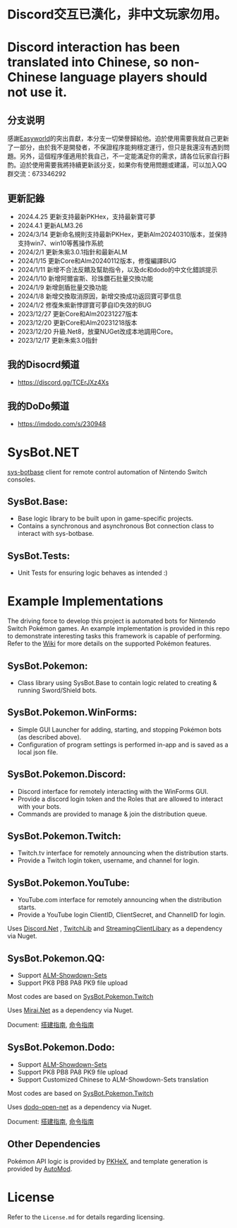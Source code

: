 # Discord交互已漢化，非中文玩家勿用。
# Discord interaction has been translated into Chinese, so non-Chinese language players should not use it.
## 分支说明
感謝[Easyworld](https://github.com/easyworld/SysBot.NET)的突出貢獻，本分支一切榮譽歸給他。迫於使用需要我就自己更新了一部分，由於我不是開發者，不保證程序能夠穩定運行，但只是我還沒有遇到問題。另外，這個程序僅適用於我自己，不一定能滿足你的需求，請各位玩家自行斟酌。迫於使用需要我將持續更新該分支，如果你有使用問題或建議，可以加入QQ群交流：673346292
## 更新記錄
- 2024.4.25 更新支持最新PKHex，支持最新寶可夢
-  2024.4.1 更新ALM3.26
- 2024/3/14 更新命名規則支持最新PKHex，更新Alm20240310版本，並保持支持win7、win10等舊操作系統
-  2024/2/1 更新朱紫3.0.1指針和最新ALM
-  2024/1/15 更新Core和Alm20240112版本，修復編譯BUG
-  2024/1/11 新增不合法反饋及幫助指令，以及dc和dodo的中文化錯誤提示
-  2024/1/10 新增阿爾宙斯、珍珠鑽石批量交換功能
-  2024/1/9 新增劍盾批量交換功能
-  2024/1/8 新增交換取消原因，新增交換成功返回寶可夢信息
-  2024/1/2 修復朱紫新悖謬寶可夢自ID失效的BUG
-  2023/12/27 更新Core和Alm20231227版本
-  2023/12/20 更新Core和Alm20231218版本
-  2023/12/20 升級.Net8，放棄NUGet改成本地調用Core。
-  2023/12/17 更新朱紫3.0指針
## 我的Disocrd頻道
- https://discord.gg/TCErJXz4Xs
## 我的DoDo頻道
- https://imdodo.com/s/230948
# SysBot.NET

[sys-botbase](https://github.com/olliz0r/sys-botbase) client for remote control automation of Nintendo Switch consoles.

## SysBot.Base:
- Base logic library to be built upon in game-specific projects.
- Contains a synchronous and asynchronous Bot connection class to interact with sys-botbase.

## SysBot.Tests:
- Unit Tests for ensuring logic behaves as intended :)

# Example Implementations

The driving force to develop this project is automated bots for Nintendo Switch Pokémon games. An example implementation is provided in this repo to demonstrate interesting tasks this framework is capable of performing. Refer to the [Wiki](https://github.com/kwsch/SysBot.NET/wiki) for more details on the supported Pokémon features.

## SysBot.Pokemon:
- Class library using SysBot.Base to contain logic related to creating & running Sword/Shield bots.

## SysBot.Pokemon.WinForms:
- Simple GUI Launcher for adding, starting, and stopping Pokémon bots (as described above).
- Configuration of program settings is performed in-app and is saved as a local json file.

## SysBot.Pokemon.Discord:
- Discord interface for remotely interacting with the WinForms GUI.
- Provide a discord login token and the Roles that are allowed to interact with your bots.
- Commands are provided to manage & join the distribution queue.

## SysBot.Pokemon.Twitch:
- Twitch.tv interface for remotely announcing when the distribution starts.
- Provide a Twitch login token, username, and channel for login.

## SysBot.Pokemon.YouTube:
- YouTube.com interface for remotely announcing when the distribution starts.
- Provide a YouTube login ClientID, ClientSecret, and ChannelID for login.

Uses [Discord.Net](https://github.com/discord-net/Discord.Net) , [TwitchLib](https://github.com/TwitchLib/TwitchLib) and [StreamingClientLibary](https://github.com/SaviorXTanren/StreamingClientLibrary) as a dependency via Nuget.

## SysBot.Pokemon.QQ:
- Support [ALM-Showdown-Sets](https://github.com/architdate/PKHeX-Plugins/wiki/ALM-Showdown-Sets)
- Support PK8 PB8 PA8 PK9 file upload

Most codes are based on [SysBot.Pokemon.Twitch](https://github.com/kwsch/SysBot.NET/tree/master/SysBot.Pokemon.Twitch)

Uses [Mirai.Net](https://github.com/SinoAHpx/Mirai.Net) as a dependency via Nuget.

Document: [搭建指南](https://github.com/easyworld/SysBot.NET/tree/master/SysBot.Pokemon.QQ), [命令指南](https://docs.qq.com/doc/DSVlldkxMSW92VXZF)

## SysBot.Pokemon.Dodo:
- Support [ALM-Showdown-Sets](https://github.com/architdate/PKHeX-Plugins/wiki/ALM-Showdown-Sets)
- Support PK8 PB8 PA8 PK9 file upload
- Support Customized Chinese to ALM-Showdown-Sets translation

Most codes are based on [SysBot.Pokemon.Twitch](https://github.com/kwsch/SysBot.NET/tree/master/SysBot.Pokemon.Twitch)

Uses [dodo-open-net](https://github.com/dodo-open/dodo-open-net) as a dependency via Nuget.

Document: [搭建指南](https://docs.qq.com/doc/DSVVZZk9saUNTeHNn), [命令指南](https://docs.qq.com/doc/DSVlldkxMSW92VXZF)

## Other Dependencies
Pokémon API logic is provided by [PKHeX](https://github.com/kwsch/PKHeX/), and template generation is provided by [AutoMod](https://github.com/architdate/PKHeX-Plugins/).

# License
Refer to the `License.md` for details regarding licensing.
